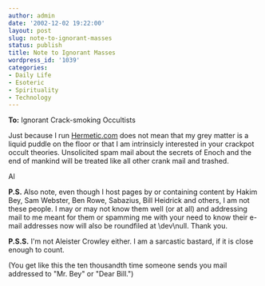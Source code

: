 ```yaml
---
author: admin
date: '2002-12-02 19:22:00'
layout: post
slug: note-to-ignorant-masses
status: publish
title: Note to Ignorant Masses
wordpress_id: '1039'
categories:
- Daily Life
- Esoteric
- Spirituality
- Technology
---
```

<strong>To:</strong> Ignorant Crack-smoking Occultists

Just because I run <a href="http://www.hermetic.com">Hermetic.com</a> does not mean that my grey matter is a liquid puddle on the floor or that I am intrinsicly interested in your crackpot occult theories. Unsolicited spam mail about the secrets of Enoch and the end of mankind will be treated like all other crank mail and trashed.

Al

<strong>P.S.</strong> Also note, even though I host pages by or containing content  by Hakim Bey, Sam Webster, Ben Rowe, Sabazius, Bill Heidrick and others, I am not these people. I may or may not know them well (or at all) and addressing mail to me meant for them or spamming me with your need to know their e-mail addresses now will also be roundfiled at \dev\null. Thank you.

<strong>P.S.S.</strong> I'm not Aleister Crowley either. I am a sarcastic bastard, if it is close enough to count.

(You get like this the ten thousandth time someone sends you mail addressed to "Mr. Bey" or "Dear Bill.")
